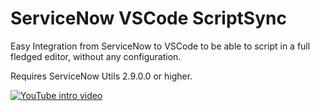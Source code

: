 # ServiceNow VSCode ScriptSync
Easy Integration from ServiceNow to VSCode to be able to script in a full fledged editor, without any configuration.

Requires ServiceNow Utils 2.9.0.0 or higher.

[![YouTube intro video](https://img.youtube.com/vi/lyOBs4EgSYM/0.jpg)](https://www.youtube.com/watch?v=lyOBs4EgSYM)

